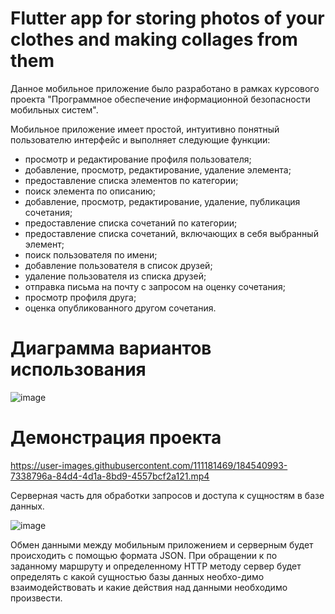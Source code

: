 # Flutter app for storing photos of your clothes and making collages from them

Данное мобильное приложение было разработано в рамках курсового проекта "Программное обеспечение информационной безопасности мобильных систем".

Мобильное приложение имеет простой, интуитивно понятный пользователю интерфейс и выполняет следующие функции:
- просмотр и редактирование профиля пользователя;
- добавление, просмотр, редактирование, удаление элемента;
- предоставление списка элементов по категории;
- поиск элемента по описанию;
- добавление, просмотр, редактирование, удаление, публикация сочетания;
- предоставление списка сочетаний по категории;
- предоставление списка сочетаний, включающих в себя выбранный элемент;
- поиск пользователя по имени;
- добавление пользователя в список друзей;
- удаление пользователя из списка друзей;
- отправка письма на почту с запросом на оценку сочетания;
- просмотр профиля друга;
- оценка опубликованного другом сочетания.


# Диаграмма вариантов использования
![image](https://user-images.githubusercontent.com/111181469/184532860-7b2b2809-15dd-47f7-b2a8-a529980cf153.png)

# Демонстрация проекта
https://user-images.githubusercontent.com/111181469/184540993-7338796a-84d4-4d1a-8bd9-4557bcf2a121.mp4

Серверная часть для обработки запросов и доступа к сущностям в базе данных. 

![image](https://user-images.githubusercontent.com/111181469/184541896-c90bb747-c966-477e-b3a1-f0960a83bfe9.png)

Обмен данными между мобильным приложением и серверным будет происходить с помощью формата JSON. При обращении к  по заданному маршруту и определенному HTTP методу сервер будет определять с какой сущностью базы данных необхо-димо взаимодействовать и какие действия над данными необходимо произвести.
